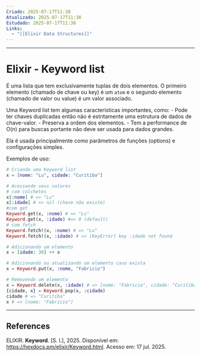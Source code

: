 ```yaml
---
Criado: 2025-07-17T11:38
Atualizado: 2025-07-17T11:38
Estudado: 2025-07-17T11:38
Links:
  - "[[Elixir Data Structures]]"
---
```

---
# Elixir - Keyword list

É uma lista que tem exclusivamente tuplas de dois elementos. O primeiro elemento (chamado de chave ou key) é um `atom` e o segundo elemento (chamado de valor ou value) é um valor associado.

Uma Keyword list tem algumas características importantes, como:
	- Pode ter chaves duplicadas então não é estritamente uma estrutura de dados de chave-valor.
	- Preserva a ordem dos elementos.
	- Tem a performance de O(n) para buscas portante não deve ser usada para dados grandes.

Ela é usada principalmente como parâmetros de funções (options) e configurações simples.

Exemplos de uso:

```elixir
# Criando uma Keyword list
x = [nome: "Lu", cidade: "Curitiba"]

# Acessando seus valores
# com colchetes
x[:nome] # => "Lu"
x[:idade] # => nil (chave não existe)
#com get
Keyword.get(x, :nome) # => "Lu"
Keyword.get(x, :idade) #=> 0 (default)
# com fetch
Keyword.fetch!(x, :nome) # => "Lu"
Keyword.fetch!(x, :idade) # => (KeyError) key :idade not found

# Adicionando um elemento
x = [idade: 30] ++ x

# Adicionando ou atualizando um elemento caso exista
x = Keyword.put(x, :nome, "Fabricio")

# Removendo um elemento
x = Keyword.delete(x, :idade) # => [nome: "Fabricio", cidade: "Curitiba]
{cidade, x} = Keyword.pop(x, :cidade) 
cidade # => "Curitiba"
x # => [nome: "Fabricio"]
```

---
## References

ELIXIR. **Keyword**. [S. l.], 2025. Disponível em: <https://hexdocs.pm/elixir/Keyword.html>. Acesso em: 17 jul. 2025.